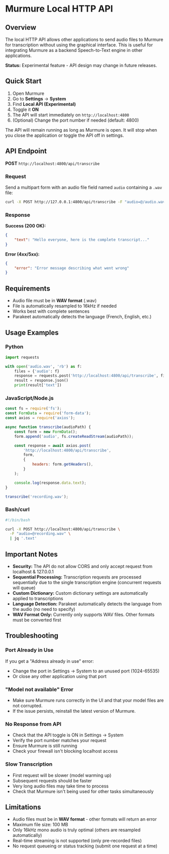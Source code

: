 # Murmure Local HTTP API

## Overview

The local HTTP API allows other applications to send audio files to Murmure for transcription without using the graphical interface. This is useful for integrating Murmure as a backend Speech-to-Text engine in other applications.

**Status:** Experimental feature - API design may change in future releases.

## Quick Start

1. Open Murmure
2. Go to **Settings** → **System**
3. Find **Local API (Experimental)**
4. Toggle it **ON**
5. The API will start immediately on `http://localhost:4800`
6. (Optional) Change the port number if needed (default: 4800)

The API will remain running as long as Murmure is open. It will stop when you close the application or toggle the API off in settings.

## API Endpoint

**POST** `http://localhost:4800/api/transcribe`

### Request

Send a multipart form with an audio file field named `audio` containing a `.wav` file:

```bash
curl -X POST http://127.0.0.1:4800/api/transcribe -F "audio=@/audio.wav;type=audio/wav"
```

### Response

**Success (200 OK):**

```json
{
    "text": "Hello everyone, here is the complete transcript..."
}
```

**Error (4xx/5xx):**

```json
{
    "error": "Error message describing what went wrong"
}
```

## Requirements

- Audio file must be in **WAV format** (.wav)
- File is automatically resampled to 16kHz if needed
- Works best with complete sentences
- Parakeet automatically detects the language (French, English, etc.)

## Usage Examples

### Python

```python
import requests

with open('audio.wav', 'rb') as f:
    files = {'audio': f}
    response = requests.post('http://localhost:4800/api/transcribe', files=files)
    result = response.json()
    print(result['text'])
```

### JavaScript/Node.js

```javascript
const fs = require('fs');
const FormData = require('form-data');
const axios = require('axios');

async function transcribe(audioPath) {
    const form = new FormData();
    form.append('audio', fs.createReadStream(audioPath));

    const response = await axios.post(
        'http://localhost:4800/api/transcribe',
        form,
        {
            headers: form.getHeaders(),
        }
    );

    console.log(response.data.text);
}

transcribe('recording.wav');
```

### Bash/curl

```bash
#!/bin/bash

curl -X POST http://localhost:4800/api/transcribe \
  -F "audio=@recording.wav" \
  | jq '.text'
```

## Important Notes

- **Security:** The API do not allow CORS and only accept request from localhost & 127.0.0.1
- **Sequential Processing:** Transcription requests are processed sequentially due to the single transcription engine (concurrent requests will queue)
- **Custom Dictionary:** Custom dictionary settings are automatically applied to transcriptions
- **Language Detection:** Parakeet automatically detects the language from the audio (no need to specify)
- **WAV Format Only:** Currently only supports WAV files. Other formats must be converted first

## Troubleshooting

### Port Already in Use

If you get a "Address already in use" error:

- Change the port in Settings → System to an unused port (1024-65535)
- Or close any other application using that port

### "Model not available" Error

- Make sure Murmure runs correctly in the UI and that your model files are not corrupted.
- If the issue persists, reinstall the latest version of Murmure.

### No Response from API

- Check that the API toggle is ON in Settings → System
- Verify the port number matches your request
- Ensure Murmure is still running
- Check your firewall isn't blocking localhost access

### Slow Transcription

- First request will be slower (model warming up)
- Subsequent requests should be faster
- Very long audio files may take time to process
- Check that Murmure isn't being used for other tasks simultaneously

## Limitations

- Audio files must be in **WAV format** - other formats will return an error
- Maximum file size: 100 MB
- Only 16kHz mono audio is truly optimal (others are resampled automatically)
- Real-time streaming is not supported (only pre-recorded files)
- No request queueing or status tracking (submit one request at a time)
